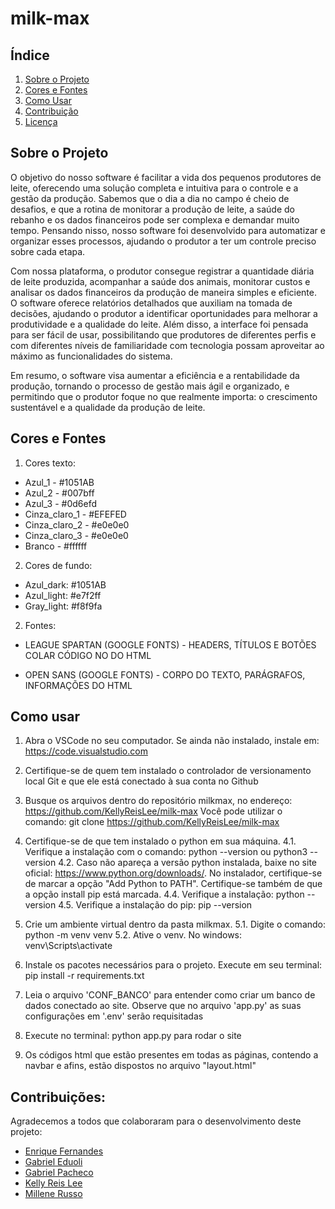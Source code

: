 # milk-max

## Índice
1. [Sobre o Projeto](#sobre-o-projeto)
2. [Cores e Fontes](#cores-e-fontes)
3. [Como Usar](#como-usar)
4. [Contribuição](#contribuições)
5. [Licença](#licença)


## Sobre o Projeto
O objetivo do nosso software é facilitar a vida dos pequenos produtores de leite, oferecendo uma solução completa e intuitiva para o controle e a gestão da produção. Sabemos que o dia a dia no campo é cheio de desafios, e que a rotina de monitorar a produção de leite, a saúde do rebanho e os dados financeiros pode ser complexa e demandar muito tempo. Pensando nisso, nosso software foi desenvolvido para automatizar e organizar esses processos, ajudando o produtor a ter um controle preciso sobre cada etapa.

Com nossa plataforma, o produtor consegue registrar a quantidade diária de leite produzida, acompanhar a saúde dos animais, monitorar custos e analisar os dados financeiros da produção de maneira simples e eficiente. O software oferece relatórios detalhados que auxiliam na tomada de decisões, ajudando o produtor a identificar oportunidades para melhorar a produtividade e a qualidade do leite. Além disso, a interface foi pensada para ser fácil de usar, possibilitando que produtores de diferentes perfis e com diferentes níveis de familiaridade com tecnologia possam aproveitar ao máximo as funcionalidades do sistema.

Em resumo, o software visa aumentar a eficiência e a rentabilidade da produção, tornando o processo de gestão mais ágil e organizado, e permitindo que o produtor foque no que realmente importa: o crescimento sustentável e a qualidade da produção de leite.


## Cores e Fontes
1. Cores texto: 
 - Azul_1 - #1051AB
 - Azul_2 - #007bff
 - Azul_3 - #0d6efd
 - Cinza_claro_1 - #EFEFED
 - Cinza_claro_2 - #e0e0e0
 - Cinza_claro_3 - #e0e0e0
 - Branco - #ffffff

2. Cores de fundo:
 - Azul_dark: #1051AB
 - Azul_light: #e7f2ff
 - Gray_light: #f8f9fa 

2. Fontes:
 - LEAGUE SPARTAN (GOOGLE FONTS) - HEADERS, TÍTULOS E BOTÕES 
COLAR CÓDIGO NO <head> DO HTML

 - OPEN SANS (GOOGLE FONTS) - CORPO DO TEXTO, PARÁGRAFOS, INFORMAÇÕES <head> DO HTML

## Como usar
1. Abra o VSCode no seu computador.
Se ainda não instalado, instale em: https://code.visualstudio.com

2. Certifique-se de quem tem instalado o controlador de versionamento local Git e que ele está conectado à sua conta no Github

3. Busque os arquivos dentro do repositório milkmax, no endereço: https://github.com/KellyReisLee/milk-max
Você pode utilizar o comando: git clone https://github.com/KellyReisLee/milk-max

4. Certifique-se de que tem instalado o python em sua máquina.
4.1. Verifique a instalação com o comando: python --version ou python3 --version
4.2. Caso não apareça a versão python instalada, baixe no site oficial: https://www.python.org/downloads/.
No instalador, certifique-se de marcar a opção "Add Python to PATH".
Certifique-se também de que a opção install pip está marcada.
4.4. Verifique a instalação: python --version
4.5. Verifique a instalação do pip: pip --version

5. Crie um ambiente virtual dentro da pasta milkmax.
5.1. Digite o comando: python -m venv venv
5.2. Ative o venv. No windows: venv\Scripts\activate

6. Instale os pacotes necessários para o projeto.
Execute em seu terminal: pip install -r requirements.txt

7. Leia o arquivo 'CONF_BANCO' para entender como criar um banco de dados conectado ao site.
Observe que no arquivo 'app.py' as suas configurações em '.env' serão requisitadas

8. Execute no terminal: python app.py para rodar o site

9. Os códigos html que estão presentes em todas as páginas, contendo a navbar e afins,
estão dispostos no arquivo "layout.html"

## Contribuições:
Agradecemos a todos que colaboraram para o desenvolvimento deste projeto:

- [Enrique Fernandes](https://github.com/enrique-fcnr)
- [Gabriel Eduoli](https://github.com/gabrieleduoli)
- [Gabriel Pacheco](https://linkedin.com/in/username3)
- [Kelly Reis Lee](https://github.com/KellyReisLee)
- [Millene Russo](https://github.com/millennium164)





